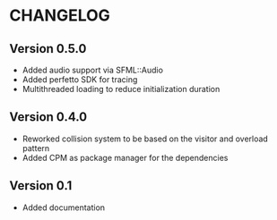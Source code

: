 # CHANGELOG

## Version 0.5.0

- Added audio support via SFML::Audio
- Added perfetto SDK for tracing
- Multithreaded loading to reduce initialization duration

## Version 0.4.0

- Reworked collision system to be based on the visitor and overload pattern
- Added CPM as package manager for the dependencies

## Version 0.1

- Added documentation